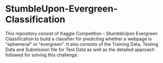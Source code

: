 # StumbleUpon-Evergreen-Classification
This repository consist of Kaggle Competition - StumbleUpon Evergreen Classification to build a classifier for predicting whether a webpage is "ephemeral" or "evergreen". It also consists of the Training Data, Testing Data and Submission file for Test Data as well as the detailed approach followed for solving this challenge.
